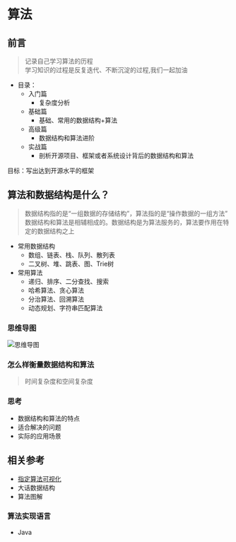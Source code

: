 # 算法

## 前言

> 记录自己学习算法的历程                                
> 学习知识的过程是反复迭代、不断沉淀的过程,我们一起加油

- 目录：
    - 入门篇
        - 复杂度分析
    - 基础篇
        - 基础、常用的数据结构+算法
    - 高级篇
        - 数据结构和算法进阶
    - 实战篇
        - 剖析开源项目、框架或者系统设计背后的数据结构和算法


目标：写出达到开源水平的框架

## 算法和数据结构是什么？

> 数据结构指的是“一组数据的存储结构”，算法指的是“操作数据的一组方法”
> 数据结构和算法是相辅相成的。数据结构是为算法服务的，算法要作用在特定的数据结构之上


- 常用数据结构
    - 数组、链表、栈、队列、散列表
    - 二叉树、堆、跳表、图、Trie树
- 常用算法
    - 递归、排序、二分查找、搜索
    - 哈希算法、贪心算法
    - 分治算法、回溯算法
    - 动态规划、字符串匹配算法

### 思维导图

![思维导图](http://img.hansiyuan.top/images/blog/%E7%AE%97%E6%B3%95/%E6%80%9D%E7%BB%B4%E5%AF%BC%E5%9B%BE.jpg)



### 怎么样衡量数据结构和算法


> 时间复杂度和空间复杂度



### 思考

- 数据结构和算法的特点   
- 适合解决的问题    
- 实际的应用场景   

## 相关参考 

- [指定算法可视化](https://www.cs.usfca.edu/~galles/visualization/Algorithms.html)
- 大话数据结构
- 算法图解


### 算法实现语言

- Java

<Valine></Valine>